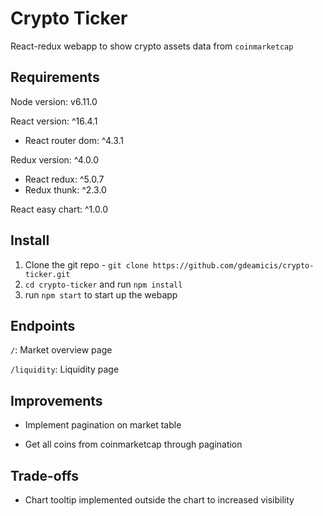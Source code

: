 # Crypto Ticker

React-redux webapp to show crypto assets data from `coinmarketcap`

## Requirements

Node version: v6.11.0

React version: ^16.4.1
 - React router dom: ^4.3.1
 
Redux version: ^4.0.0
 - React redux: ^5.0.7
 - Redux thunk: ^2.3.0
 
React easy chart: ^1.0.0
 
## Install

1. Clone the git repo - `git clone https://github.com/gdeamicis/crypto-ticker.git`
2. `cd crypto-ticker` and run `npm install`
3. run `npm start` to start up the webapp

## Endpoints

`/`: Market overview page

`/liquidity`: Liquidity page

## Improvements

- Implement pagination on market table

- Get all coins from coinmarketcap through pagination

## Trade-offs

- Chart tooltip implemented outside the chart to increased visibility
